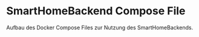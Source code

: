 # SmartHomeBackend Compose File

Aufbau des Docker Compose Files zur Nutzung des SmartHomeBackends. 
